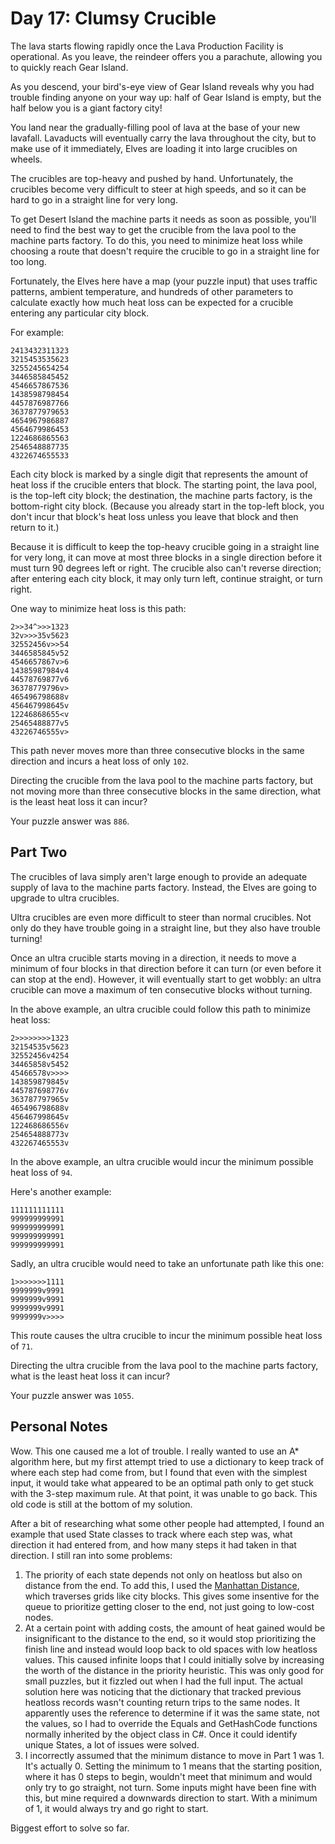 # Day 17: Clumsy Crucible

The lava starts flowing rapidly once the Lava Production Facility is operational. As you leave, the reindeer offers you a parachute, allowing you to quickly reach Gear Island.

As you descend, your bird's-eye view of Gear Island reveals why you had trouble finding anyone on your way up: half of Gear Island is empty, but the half below you is a giant factory city!

You land near the gradually-filling pool of lava at the base of your new lavafall. Lavaducts will eventually carry the lava throughout the city, but to make use of it immediately, Elves are loading it into large crucibles on wheels.

The crucibles are top-heavy and pushed by hand. Unfortunately, the crucibles become very difficult to steer at high speeds, and so it can be hard to go in a straight line for very long.

To get Desert Island the machine parts it needs as soon as possible, you'll need to find the best way to get the crucible from the lava pool to the machine parts factory. To do this, you need to minimize heat loss while choosing a route that doesn't require the crucible to go in a straight line for too long.

Fortunately, the Elves here have a map (your puzzle input) that uses traffic patterns, ambient temperature, and hundreds of other parameters to calculate exactly how much heat loss can be expected for a crucible entering any particular city block.

For example:

```
2413432311323
3215453535623
3255245654254
3446585845452
4546657867536
1438598798454
4457876987766
3637877979653
4654967986887
4564679986453
1224686865563
2546548887735
4322674655533
```

Each city block is marked by a single digit that represents the amount of heat loss if the crucible enters that block. The starting point, the lava pool, is the top-left city block; the destination, the machine parts factory, is the bottom-right city block. (Because you already start in the top-left block, you don't incur that block's heat loss unless you leave that block and then return to it.)

Because it is difficult to keep the top-heavy crucible going in a straight line for very long, it can move at most three blocks in a single direction before it must turn 90 degrees left or right. The crucible also can't reverse direction; after entering each city block, it may only turn left, continue straight, or turn right.

One way to minimize heat loss is this path:

```
2>>34^>>>1323
32v>>>35v5623
32552456v>>54
3446585845v52
4546657867v>6
14385987984v4
44578769877v6
36378779796v>
465496798688v
456467998645v
12246868655<v
25465488877v5
43226746555v>
```

This path never moves more than three consecutive blocks in the same direction and incurs a heat loss of only `102`.

Directing the crucible from the lava pool to the machine parts factory, but not moving more than three consecutive blocks in the same direction, what is the least heat loss it can incur?

Your puzzle answer was `886`.

## Part Two

The crucibles of lava simply aren't large enough to provide an adequate supply of lava to the machine parts factory. Instead, the Elves are going to upgrade to ultra crucibles.

Ultra crucibles are even more difficult to steer than normal crucibles. Not only do they have trouble going in a straight line, but they also have trouble turning!

Once an ultra crucible starts moving in a direction, it needs to move a minimum of four blocks in that direction before it can turn (or even before it can stop at the end). However, it will eventually start to get wobbly: an ultra crucible can move a maximum of ten consecutive blocks without turning.

In the above example, an ultra crucible could follow this path to minimize heat loss:

```
2>>>>>>>>1323
32154535v5623
32552456v4254
34465858v5452
45466578v>>>>
143859879845v
445787698776v
363787797965v
465496798688v
456467998645v
122468686556v
254654888773v
432267465553v
```

In the above example, an ultra crucible would incur the minimum possible heat loss of `94`.

Here's another example:

```
111111111111
999999999991
999999999991
999999999991
999999999991
```

Sadly, an ultra crucible would need to take an unfortunate path like this one:

```
1>>>>>>>1111
9999999v9991
9999999v9991
9999999v9991
9999999v>>>>
```

This route causes the ultra crucible to incur the minimum possible heat loss of `71`.

Directing the ultra crucible from the lava pool to the machine parts factory, what is the least heat loss it can incur?

Your puzzle answer was `1055`.

## Personal Notes

Wow. This one caused me a lot of trouble. I really wanted to use an A* algorithm here, but my first attempt tried to use a dictionary to keep track of where each step had come from, but I found that even with the simplest input, it would take what appeared to be an optimal path only to get stuck with the 3-step maximum rule. At that point, it was unable to go back. This old code is still at the bottom of my solution.

After a bit of researching what some other people had attempted, I found an example that used State classes to track where each step was, what direction it had entered from, and how many steps it had taken in that direction. I still ran into some problems:

1. The priority of each state depends not only on heatloss but also on distance from the end. To add this, I used the [Manhattan Distance](https://en.wikipedia.org/wiki/Taxicab_geometry), which traverses grids like city blocks. This gives some insentive for the queue to prioritize getting closer to the end, not just going to low-cost nodes.
2. At a certain point with adding costs, the amount of heat gained would be insignificant to the distance to the end, so it would stop prioritizing the finish line and instead would loop back to old spaces with low heatloss values. This caused infinite loops that I could initially solve by increasing the worth of the distance in the priority heuristic. This was only good for small puzzles, but it fizzled out when I had the full input. The actual solution here was noticing that the dictionary that tracked previous heatloss records wasn't counting return trips to the same nodes. It apparently uses the reference to determine if it was the same state, not the values, so I had to override the Equals and GetHashCode functions normally inherited by the object class in C#. Once it could identify unique States, a lot of issues were solved.
3. I incorrectly assumed that the minimum distance to move in Part 1 was 1. It's actually 0. Setting the minimum to 1 means that the starting position, where it has 0 steps to begin, wouldn't meet that minimum and would only try to go straight, not turn. Some inputs might have been fine with this, but mine required a downwards direction to start. With a minimum of 1, it would always try and go right to start.

Biggest effort to solve so far.
